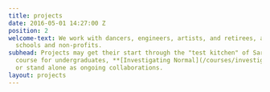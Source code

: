 ```yaml
---
title: projects
date: 2016-05-01 14:27:00 Z
position: 2
welcome-text: We work with dancers, engineers, artists, and retirees, as well as with
  schools and non-profits.
subhead: Projects may get their start through the "test kitchen" of Sara Hendren's
  course for undergraduates, **[Investigating Normal](/courses/investigating-normal/)**,
  or stand alone as ongoing collaborations.
layout: projects
---
```

